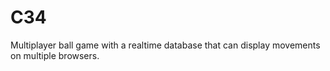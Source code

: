# C34
Multiplayer ball game with a realtime database that can display movements on multiple browsers.

